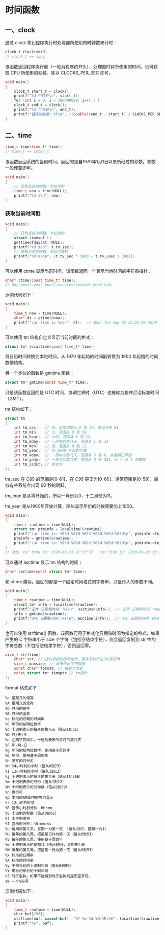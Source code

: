 # 时间函数

## 一、clock

通过 clock 拿到程序执行时处理器所使用的时钟数来计时：

```c
clock_t clock(void);
// clock_t == long
```

该函数返回程序执行起（一般为程序的开头），处理器时钟所使用的时间。也可获取 CPU 所使用的秒数，除以 CLOCKS_PER_SEC 即可。

```c
void main()
{
    clock_t start_t = clock();
    printf("%d 个时钟\n", start_t);
    for (int i = 0; i < 100000000; i++) { }
    clock_t end_t = clock();
    printf("%d 个时钟\n", end_t);
    printf("循环的秒数：%f\n", ((double)(end_t - start_t) / CLOCKS_PER_SEC));
}
```

## 二、time

```c
time_t time(time_t* time);
// time_t == int64_t
```

该函数返回系统的当前时间，返回的是自1970年1月1日以来所经过的秒数。参数一般传空即可。

```c
void main() 
{
    // 获取当前时间戳，单位为秒
    time_t now = time(NULL);
    printf("%d s\n", now);
}
```

### 获取当前时间戳

```c
void main()
{
    // 获取当前时间戳，单位为秒
    struct timeval t;
    gettimeofday(&t, NULL);
    printf("%d s\n", t.tv_sec);
    // 获取当前时间戳，单位为毫秒
    printf("%d ms\n", (t.tv_sec * 1000 + t.tv_usec / 1000));
}
```

可以使用 ctime 显示当前时间，该函数返回一个表示当地时间的字符串指针：

```c
char* ctime(const time_t* time);
// day month year hours:minutes:seconds year\n\0。
```

示例代码如下：

```c
void main() 
{
    time_t now = time(NULL);
    char* dt = ctime(&now); 
    printf("cur time is %s\n", dt);  // 输出：Tue Sep 22 22:01:40 2020
}
```

可以使用 tm 结构自定义显示当前时间的格式：

```c
struct tm* localtime(const time_t* time);
```

将日历时间转换为本地时间，从 1970 年起始的时间戳转换为 1900 年起始的时间数据结构。

另一个类似的函数是 gmtime 函数：

```c
struct tm* gmtime(const time_t* time);
```

只是该函数返回的是 UTC 时间，协调世界时（UTC）也被称为格林尼治标准时间（GMT）。

tm 结构如下：

```c
struct tm
{
    int tm_sec;   // 秒，正常范围从 0 到 59，但允许至 61  
    int tm_min;   // 分，范围从 0 到 59  
    int tm_hour;  // 小时，范围从 0 到 23
    int tm_mday;  // 一月中的第几天，范围从 1 到 31
    int tm_mon;   // 月，范围从 0 到 11 
    int tm_year;  // 自 1900 年起的年数 
    int tm_wday;  // 一周中的第几天，范围从 0 到 6，从星期日算起 
    int tm_yday;  // 一年中的第几天，范围从 0 到 365，从 1 月 1 日算起 
    int tm_isdst; // 夏令时
};
```

tm_sec 在 C89 的范围是[0-61]，在 C99 更正为[0-60]。通常范围是[0-59]，貌似有些系统会出现 60 秒的跳跃。

tm_mon 是从零开始的，所以一月份为0，十二月份为11。

tm_year 是从1900年开始计算，所以显示年份的时候需要加上1900。

```c
void main() 
{
    time_t rawtime = time(NULL);
    struct tm* ptminfo = localtime(&rawtime);
    printf("cur time is: %02d-%02d-%02d %02d:%02d:%02d\n", ptminfo->tm_year + 1900, ptminfo->tm_mon + 1, ptminfo->tm_mday, ptminfo->tm_hour, ptminfo->tm_min, ptminfo->tm_sec);
    ptminfo = gmtime(&rawtime);
    printf("cur time is: %02d-%02d-%02d %02d:%02d:%02d\n", ptminfo->tm_year + 1900, ptminfo->tm_mon + 1, ptminfo->tm_mday, ptminfo->tm_hour, ptminfo->tm_min, ptminfo->tm_sec);
}
// 输出：cur time is: 2020-09-23 21:27:37   cur time is: 2020-09-23 13:27:37
```

可以通过 asctime 显示 tm 结构的时间：

```c
char* asctime(const struct tm* time);
```

和 ctime 类似，返回的都是一个固定时间格式的字符串，只是传入的参数不同。

```c
void main() 
{    
    time_t rawtime = time(NULL);
    struct tm* info = localtime(&rawtime);
    printf("正常 日期和时间：%s\n", asctime(info));  // 正常 日期和时间：Wed Sep 23 21:47:44 2020
    info = gmtime(&rawtime);
    printf("UTC 日期和时间：%s\n", asctime(info));  // UTC 日期和时间：Wed Sep 23 13:47:44 2020
}
```

也可以使用 strftime() 函数，该函数可用于格式化日期和时间为指定的格式，如果产生的 C 字符串小于 size 个字符（包括空结束字符），则会返回复制到 str 中的字符总数（不包括空结束字符），否则返回零。

```c
size_t strftime(
    char* str, // 指向目标数组的指针，用来复制产生的C字符串
    size_t maxsize, // 最多传出字符数量
    const char* format, // 格式化方式
    const struct tm* timeptr // tm指针
);
```

format 格式如下：

```
%a 星期几的缩写
%A 星期几的全称
%b 月份的缩写
%B 月份的全称
%c 标准的日期的时间串
%C 年份的前两位数字
%d 十进制表示的每月的第几天（值从1到31）
%D 月/天/年
%e 在两字符域中，十进制表示的每月的第几天
%F 年-月-日
%g 年份的后两位数字，使用基于周的年
%G 年份，使用基于周的年
%h 简写的月份名
%H 24小时制的小时（值从0到23）
%I 12小时制的小时（值从1到12）
%j 十进制表示的每年的第几天（值从1到366）
%m 十进制表示的月份（值从1到12）
%M 十时制表示的分钟数（值从0到59）
%n 换行符
%p 本地的AM或PM的等价显示
%r 12小时的时间
%R 显示小时和分钟：hh:mm
%S 十进制的秒数（值从0到61）
%t 水平制表符
%T 显示时分秒：hh:mm:ss
%u 每周的第几天，星期一为第一天 （值从1到7，星期一为1）
%U 第年的第几周，把星期日作为第一天（值从0到53）
%V 每年的第几周，使用基于周的年
%w 十进制表示的星期几（值从0到6，星期天为0）
%W 每年的第几周，把星期一做为第一天（值从0到53）
%x 标准的日期串
%X 标准的时间串
%y 不带世纪的十进制年份（值从0到99）
%Y 带世纪部分的十制年份
%Z 时区名称，如果不能得到时区名称则返回空字符。
%% 一个%符号
```

示例代码如下：

```c
void main() 
{
    time_t rawtime = time(NULL);
    char buf[256];
    strftime(buf, sizeof(buf), "%Y-%m-%d %H:%M:%S", localtime(&rawtime));
    printf("%s", buf);
}
```